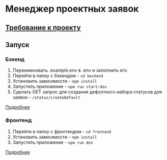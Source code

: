 # Менеджер проектных заявок

## [Требование к проекту](https://github.com/areal-team/tz/tree/master/requests)

## Запуск

### Бэкенд

1. Переименовать .example.env в .env и заполнить его
2. Перейти в папку с бэкендом - `cd backend`
3. Установить зависимости - `npm install`
4. Запустить приложение - `npm run start:dev`
5. Сделать GET запрос для создания дефолтного набора статусов для заявок - `/status/createDefault`

[Подробнее](https://github.com/JelbyDev/project_requests/tree/main/backend)

### Фронтенд

1. Перейти в папку с фронтендом - `cd frontend`
2. Установить зависимости - `npm install`
3. Запустить приложение - `npm run dev`

[Подробнее](https://github.com/JelbyDev/project_requests/tree/main/frontend)
